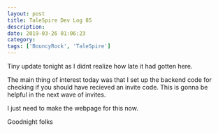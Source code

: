 ```yaml
---
layout: post
title: TaleSpire Dev Log 85
description:
date: 2019-03-26 01:06:23
category:
tags: ['BouncyRock', 'TaleSpire']
---
```


Tiny update tonight as I didnt realize how late it had gotten here.

The main thing of interest today was that I set up the backend code for checking if you should have recieved an invite code. This is gonna be helpful in the next wave of invites.

I just need to make the webpage for this now.

Goodnight folks
